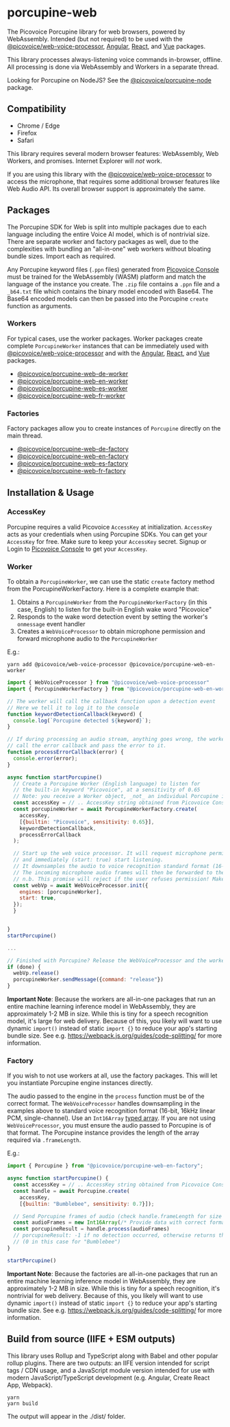 # porcupine-web

The Picovoice Porcupine library for web browsers, powered by WebAssembly. Intended (but not required) to be used with the [@picovoice/web-voice-processor](https://www.npmjs.com/package/@picovoice/web-voice-processor), [Angular](https://www.npmjs.com/package/@picovoice/porcupine-web-angular), [React](https://www.npmjs.com/package/@picovoice/porcupine-web-react), and [Vue](https://www.npmjs.com/package/@picovoice/porcupine-web-vue) packages.

This library processes always-listening voice commands in-browser, offline. All processing is done via WebAssembly and Workers in a separate thread.

Looking for Porcupine on NodeJS? See the [@picovoice/porcupine-node](https://www.npmjs.com/package/@picovoice/porcupine-node) package.

## Compatibility

- Chrome / Edge
- Firefox
- Safari

This library requires several modern browser features: WebAssembly, Web Workers, and promises. Internet Explorer will _not_ work.

If you are using this library with the [@picovoice/web-voice-processor](https://www.npmjs.com/package/@picovoice/web-voice-processor) to access the microphone, that requires some additional browser features like Web Audio API. Its overall browser support is approximately the same.

## Packages

The Porcupine SDK for Web is split into multiple packages due to each language including the entire Voice AI model, which is of nontrivial size. There are separate worker and factory packages as well, due to the complexities with bundling an "all-in-one" web workers without bloating bundle sizes. Import each as required.

Any Porcupine keyword files (`.ppn` files) generated from [Picovoice Console](https://picovoice.ai/console/) must be trained for the WebAssembly (WASM) platform and match the language of the instance you create. The `.zip` file contains a `.ppn` file and a `_b64.txt` file which contains the binary model encoded with Base64. The Base64 encoded models can then be passed into the Porcupine `create` function as arguments.

### Workers 

For typical cases, use the worker packages. Worker packages create complete `PorcupineWorker` instances that can be immediately used with [@picovoice/web-voice-processor](https://www.npmjs.com/package/@picovoice/web-voice-processor) and with the [Angular](https://www.npmjs.com/package/@picovoice/porcupine-web-angular), [React](https://www.npmjs.com/package/@picovoice/porcupine-web-react), and [Vue](https://www.npmjs.com/package/@picovoice/porcupine-web-vue) packages.

* [@picovoice/porcupine-web-de-worker](https://www.npmjs.com/package/@picovoice/porcupine-web-de-worker)
* [@picovoice/porcupine-web-en-worker](https://www.npmjs.com/package/@picovoice/porcupine-web-en-worker)
* [@picovoice/porcupine-web-es-worker](https://www.npmjs.com/package/@picovoice/porcupine-web-es-worker)
* [@picovoice/porcupine-web-fr-worker](https://www.npmjs.com/package/@picovoice/porcupine-web-fr-worker)

### Factories

Factory packages allow you to create instances of `Porcupine` directly on the main thread.

* [@picovoice/porcupine-web-de-factory](https://www.npmjs.com/package/@picovoice/porcupine-web-de-factory)
* [@picovoice/porcupine-web-en-factory](https://www.npmjs.com/package/@picovoice/porcupine-web-en-factory)
* [@picovoice/porcupine-web-es-factory](https://www.npmjs.com/package/@picovoice/porcupine-web-es-factory)
* [@picovoice/porcupine-web-fr-factory](https://www.npmjs.com/package/@picovoice/porcupine-web-fr-factory)

## Installation & Usage

### AccessKey

Porcupine requires a valid Picovoice `AccessKey` at initialization. `AccessKey` acts as your credentials when using Porcupine SDKs.
You can get your `AccessKey` for free. Make sure to keep your `AccessKey` secret. 
Signup or Login to [Picovoice Console](https://console.picovoice.ai/) to get your `AccessKey`.

### Worker

To obtain a `PorcupineWorker`, we can use the static `create` factory method from the PorcupineWorkerFactory. Here is a complete example that:

1. Obtains a `PorcupineWorker` from the `PorcupineWorkerFactory` (in this case, English) to listen for the built-in English wake word "Picovoice"
1. Responds to the wake word detection event by setting the worker's `onmessage` event handler
1. Creates a `WebVoiceProcessor` to obtain microphone permission and forward microphone audio to the `PorcupineWorker`

E.g.:

```console
yarn add @picovoice/web-voice-processor @picovoice/porcupine-web-en-worker
```

```javascript
import { WebVoiceProcessor } from "@picovoice/web-voice-processor"
import { PorcupineWorkerFactory } from "@picovoice/porcupine-web-en-worker";

// The worker will call the callback function upon a detection event
// Here we tell it to log it to the console
function keywordDetectionCallback(keyword) {
  console.log(`Porcupine detected ${keyword}`);
}

// If during processing an audio stream, anything goes wrong, the worker will
// call the error callback and pass the error to it.
function processErrorCallback(error) {
  console.error(error); 
}

async function startPorcupine()
  // Create a Porcupine Worker (English language) to listen for 
  // the built-in keyword "Picovoice", at a sensitivity of 0.65
  // Note: you receive a Worker object, _not_ an individual Porcupine instance
  const accessKey = // .. AccessKey string obtained from Picovoice Console (https://picovoice.ai/console/)
  const porcupineWorker = await PorcupineWorkerFactory.create(
    accessKey,
    [{builtin: "Picovoice", sensitivity: 0.65}],
    keywordDetectionCallback,
    processErrorCallback
  );

  // Start up the web voice processor. It will request microphone permission 
  // and immediately (start: true) start listening.
  // It downsamples the audio to voice recognition standard format (16-bit 16kHz linear PCM, single-channel)
  // The incoming microphone audio frames will then be forwarded to the Porcupine Worker
  // n.b. This promise will reject if the user refuses permission! Make sure you handle that possibility.
  const webVp = await WebVoiceProcessor.init({
    engines: [porcupineWorker],
    start: true,
  });
  }


}
startPorcupine()

...

// Finished with Porcupine? Release the WebVoiceProcessor and the worker.
if (done) {
  webVp.release()
  porcupineWorker.sendMessage({command: "release"}) 
}

```

**Important Note**: Because the workers are all-in-one packages that run an entire machine learning inference model in WebAssembly, they are approximately 1-2 MB in size. While this is tiny for a speech recognition model, it's large for web delivery. Because of this, you likely will want to use dynamic `import()` instead of static `import {}` to reduce your app's starting bundle size. See e.g. https://webpack.js.org/guides/code-splitting/ for more information.

### Factory

If you wish to not use workers at all, use the factory packages. This will let you instantiate Porcupine engine instances directly.

The audio passed to the engine in the `process` function must be of the correct format. The `WebVoiceProcessor` handles downsampling in the examples above to standard voice recognition format (16-bit, 16kHz linear PCM, single-channel). Use an `Int16Array` [typed array](https://developer.mozilla.org/en-US/docs/Web/JavaScript/Typed_arrays). If you are not using `WebVoiceProcessor`, you must ensure the audio passed to Porcupine is of that format. The Porcupine instance provides the length of the array required via `.frameLength`.

E.g.:

```javascript
import { Porcupine } from "@picovoice/porcupine-web-en-factory";

async function startPorcupine() {
  const accessKey = // .. AccessKey string obtained from Picovoice Console (https://picovoice.ai/console/)
  const handle = await Porcupine.create(
    accessKey,
    [{builtin: "Bumblebee", sensitivity: 0.7}]);

  // Send Porcupine frames of audio (check handle.frameLength for size of array)
  const audioFrames = new Int16Array(/* Provide data with correct format and size */)
  const porcupineResult = handle.process(audioFrames)
  // porcupineResult: -1 if no detection occurred, otherwise returns the index of the item in the array 
  // (0 in this case for "Bumblebee")
}

startPorcupine()
```

**Important Note**: Because the factories are all-in-one packages that run an entire machine learning inference model in WebAssembly, they are approximately 1-2 MB in size. While this is tiny for a speech recognition, it's nontrivial for web delivery. Because of this, you likely will want to use dynamic `import()` instead of static `import {}` to reduce your app's starting bundle size. See e.g. https://webpack.js.org/guides/code-splitting/ for more information.

## Build from source (IIFE + ESM outputs)

This library uses Rollup and TypeScript along with Babel and other popular rollup plugins. There are two outputs: an IIFE version intended for script tags / CDN usage, and a JavaScript module version intended for use with modern JavaScript/TypeScript development (e.g. Angular, Create React App, Webpack).

```console
yarn
yarn build
```

The output will appear in the ./dist/ folder.
